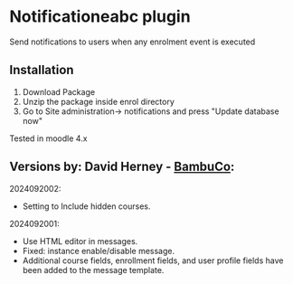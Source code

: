 # Notificationeabc plugin

Send notifications to users when any enrolment event is executed

## Installation

1. Download Package
2. Unzip the package inside enrol directory
4. Go to Site administration-> notifications and press "Update database now"

Tested in moodle 4.x


## Versions by: David Herney - [BambuCo](https://bambuco.co/):
2024092002:
- Setting to Include hidden courses.

2024092001:
- Use HTML editor in messages.
- Fixed: instance enable/disable message.
- Additional course fields, enrollment fields, and user profile fields have been added to the message template.
